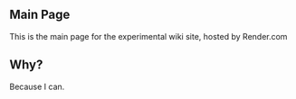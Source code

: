 Main Page
---------

This is the main page for the experimental wiki site, hosted by Render.com

## Why?

Because I can.
